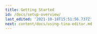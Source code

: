 ```yaml
---
title: Getting Started
id: /docs/setup-overview/
last_edited: '2021-10-18T15:51:56.737Z'
next: content/docs/using-tina-editor.md
---
```

